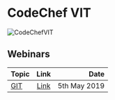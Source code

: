 # CodeChef VIT
![CodeChefVIT](https://encrypted-tbn0.gstatic.com/images?q=tbn:ANd9GcSKqClKACv1Ov6yKCWW_Dzi7V4xMuutN3lT9OP2q9JKH52REdDivg)


## Webinars
| Topic        | Link           |Date  |
| ------------- |:-------------:| -----:|
| [GIT](https://github.com/CodeChefVIT/webinars/tree/master/git-and-github)      | [Link](https://www.facebook.com/codechefvit/videos/1011390399066124/) | 5th May 2019 |
